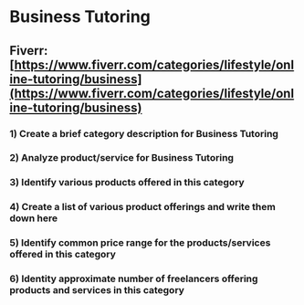 # Business Tutoring
## Fiverr: [https://www.fiverr.com/categories/lifestyle/online-tutoring/business](https://www.fiverr.com/categories/lifestyle/online-tutoring/business)
### 1) Create a brief category description for Business Tutoring
### 2) Analyze product/service for Business Tutoring
### 3) Identify various products offered in this category
### 4) Create a list of various product offerings and write them down here
### 5) Identify common price range for the products/services offered in this category
### 6) Identity approximate number of freelancers offering products and services in this category
